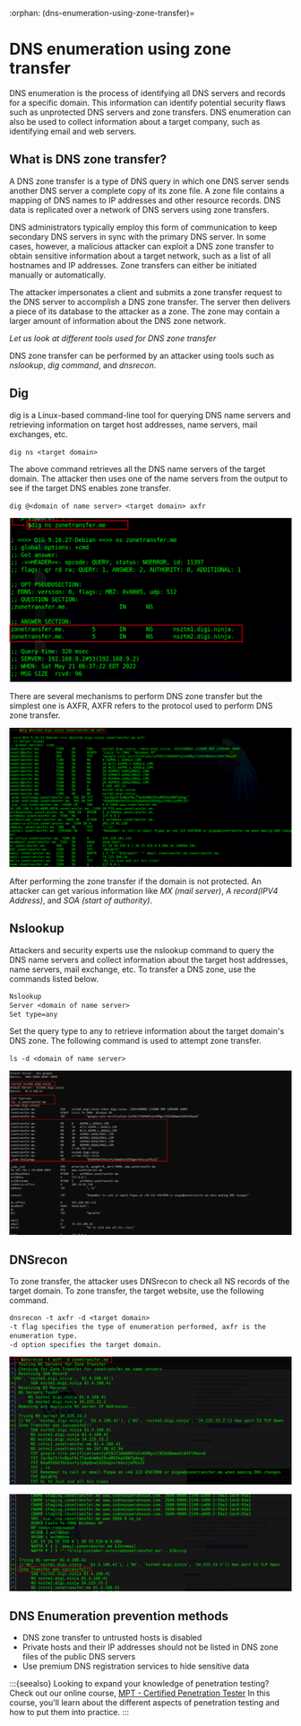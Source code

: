:orphan:
(dns-enumeration-using-zone-transfer)=

# DNS enumeration using zone transfer

DNS enumeration is the process of identifying all DNS servers and records for a specific domain. This information can identify potential security flaws such as unprotected DNS servers and zone transfers. DNS enumeration can also be used to collect information about a target company, such as identifying email and web servers.

## What is DNS zone transfer?

A DNS zone transfer is a type of DNS query in which one DNS server sends another DNS server a complete copy of its zone file. A zone file contains a mapping of DNS names to IP addresses and other resource records. DNS data is replicated over a network of DNS servers using zone transfers.

DNS administrators typically employ this form of communication to keep secondary DNS servers in sync with the primary DNS server. In some cases, however, a malicious attacker can exploit a DNS zone transfer to obtain sensitive information about a target network, such as a list of all hostnames and IP addresses. Zone transfers can either be initiated manually or automatically.

The attacker impersonates a client and submits a zone transfer request to the DNS server to accomplish a DNS zone transfer. The server then delivers a piece of its database to the attacker as a zone. The zone may contain a larger amount of information about the DNS zone network.

_Let us look at different tools used for DNS zone transfer_

DNS zone transfer can be performed by an attacker using tools such as _nslookup_, _dig command_, and _dnsrecon_.

## Dig

dig is a Linux-based command-line tool for querying DNS name servers and retrieving information on target host addresses, name servers, mail exchanges, etc.

`dig ns <target domain>`

The above command retrieves all the DNS name servers of the target domain. The attacker then uses one of the name servers from the output to see if the target DNS enables zone transfer.

`dig @<domain of name server> <target domain> axfr`

![dig_1](images/dig_1.png)

There are several mechanisms to perform DNS zone transfer but the simplest one is AXFR, AXFR refers to the protocol used to perform DNS zone transfer.

![dig_2](images/dig_2.png)

After performing the zone transfer if the domain is not protected. An attacker can get various information like _MX (mail server)_, _A record(IPV4 Address)_, and _SOA (start of authority)_.

## Nslookup

Attackers and security experts use the nslookup command to query the DNS name servers and collect information about the target host addresses, name servers, mail exchange, etc. To transfer a DNS zone, use the commands listed below.

```
Nslookup
Server <domain of name server>
Set type=any
```

Set the query type to any to retrieve information about the target domain's DNS zone. The following command is used to attempt zone transfer.

`ls -d <domain of name server>`

![nslookup](images/nslookup.png)

## DNSrecon

To zone transfer, the attacker uses DNSrecon to check all NS records of the target domain. To zone transfer, the target website, use the following command.

```
dnsrecon -t axfr -d <target domain>
-t flag specifies the type of enumeration performed, axfr is the enumeration type.
-d option specifies the target domain.
```

![dns_recon_1](images/dns_recon_1.png)

![dns_recon_2](images/dns_recon_2.png)

## DNS Enumeration prevention methods

- DNS zone transfer to untrusted hosts is disabled
- Private hosts and their IP addresses should not be listed in DNS zone files of the public DNS servers
- Use premium DNS registration services to hide sensitive data

:::{seealso}
Looking to expand your knowledge of penetration testing? Check out our online course, [MPT - Certified Penetration Tester](https://www.mosse-institute.com/certifications/mpt-certified-penetration-tester.html) In this course, you'll learn about the different aspects of penetration testing and how to put them into practice.
:::
